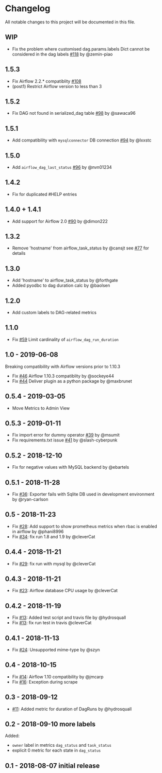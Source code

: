 # Changelog
All notable changes to this project will be documented in this file.

## WIP

- Fix the problem where customised dag.params.labels Dict cannot be considered
  in the dag labels [#118](https://github.com/epoch8/airflow-exporter/pull/118)
  by @zemin-piao

## 1.5.3

- Fix Airflow 2.2.* compatiblity
  [#108](https://github.com/epoch8/airflow-exporter/issues/108)
- (post1) Restrict Airflow version to less than 3

## 1.5.2

- Fix DAG not found in serialized_dag table
  [#98](https://github.com/epoch8/airflow-exporter/issues/98) by @sawaca96

## 1.5.1

- Add compatibility with `mysqlconnector` DB connection
  [#94](https://github.com/epoch8/airflow-exporter/pull/94) by @lxxstc

## 1.5.0

- Add `airflow_dag_last_status`
  [#96](https://github.com/epoch8/airflow-exporter/pull/96) by @nvn01234

## 1.4.2

- Fix for duplicated #HELP entries

## 1.4.0 + 1.4.1

- Add support for Airflow 2.0
  [#90](https://github.com/epoch8/airflow-exporter/pull/90) by @dimon222

## 1.3.2

- Remove 'hostname' from airflow_task_status by @cansjt see
  [#77](https://github.com/epoch8/airflow-exporter/issues/77) for details

## 1.3.0

- Add 'hostname' to airflow_task_status by @forthgate
- Added pyodbc to dag duration calc by @baolsen

## 1.2.0

- Add custom labels to DAG-related metrics

## 1.1.0

- Fix [#59](https://github.com/epoch8/airflow-exporter/issues/59) Limit
  cardinality of `airflow_dag_run_duration`

## 1.0 - 2019-06-08

Breaking compatibility with Airflow versions prior to 1.10.3

- Fix [#46](https://github.com/epoch8/airflow-exporter/issues/46) Airflow 1.10.3
  compatiblity by @sockeye44
- Fix [#44](https://github.com/epoch8/airflow-exporter/issues/44) Deliver plugin
  as a python package by @maxbrunet

## 0.5.4 - 2019-03-05

- Move Metrics to Admin View

## 0.5.3 - 2019-01-11

- Fix import error for dummy operator
  [#39](https://github.com/epoch8/airflow-exporter/pull/39) by @msumit
- Fix requirements.txt issue
  [#41](https://github.com/epoch8/airflow-exporter/pull/41) by @slash-cyberpunk

## 0.5.2 - 2018-12-10

- Fix for negative values with MySQL backend by @ebartels

## 0.5.1 - 2018-11-28

- Fix [#36](https://github.com/epoch8/airflow-exporter/issues/36): Exporter
  fails with Sqlite DB used in development environment by @ryan-carlson

## 0.5 - 2018-11-23

- Fix [#28](https://github.com/epoch8/airflow-exporter/issues/28): Add support
  to show prometheus metrics when rbac is enabled in airflow by @phani8996
- Fix [#34](https://github.com/epoch8/airflow-exporter/issues/34): fix run 1.8
  and 1.9 by @cleverCat

## 0.4.4 - 2018-11-21

- Fix [#29](https://github.com/epoch8/airflow-exporter/issues/29): fix run with
  mysql by @cleverCat

## 0.4.3 - 2018-11-21

- Fix [#23](https://github.com/epoch8/airflow-exporter/issues/23): Airflow
  database CPU usage by @cleverCat

## 0.4.2 - 2018-11-19

- Fix [#13](https://github.com/epoch8/airflow-exporter/pull/20): Added test
  script and travis file by @hydrosquall
- Fix [#13](https://github.com/epoch8/airflow-exporter/pull/27): fix run test in
  travis @cleverCat

## 0.4.1 - 2018-11-13

- Fix [#24](https://github.com/epoch8/airflow-exporter/issues/24): Unsupported
  mime-type by @szyn

## 0.4 - 2018-10-15

- Fix [#14](https://github.com/epoch8/airflow-exporter/issues/14): Airflow 1.10
  compatibility by @jmcarp
- Fix [#16](https://github.com/epoch8/airflow-exporter/issues/16): Exception
  during scrape

## 0.3 - 2018-09-12

- [#11](https://github.com/epoch8/airflow-exporter/pull/11): Added metric for
  duration of DagRuns by @hydrosquall

## 0.2 - 2018-09-10 more labels

Added:
- `owner` label in metrics `dag_status` and `task_status`
- explicit 0 metric for each state in `dag_status`

## 0.1 - 2018-08-07 initial release
